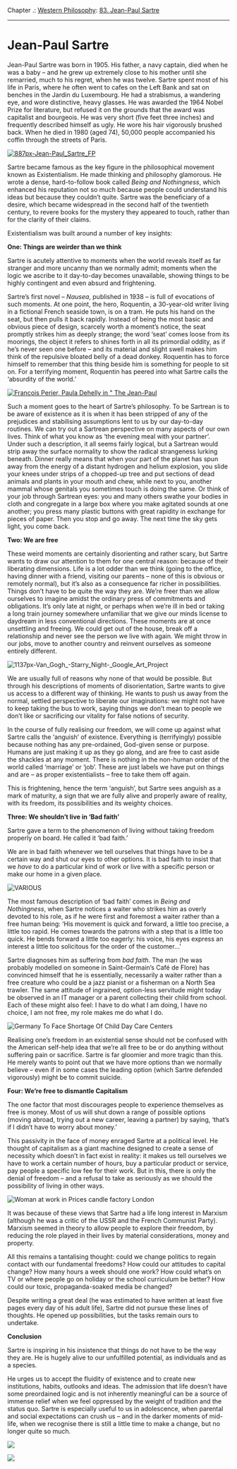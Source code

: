 Chapter .: [Western Philosophy](https://www.theschooloflife.com/thebookoflife/category/leisure/western-philosophy/): [83. Jean-Paul Sartre](https://www.theschooloflife.com/thebookoflife/the-great-philosophers-jean-paul-sartre/)

* * *

# Jean-Paul Sartre

Jean-Paul Sartre was born in 1905. His father, a navy captain, died when he was a baby – and he grew up extremely close to his mother until she remarried, much to his regret, when he was twelve. Sartre spent most of his life in Paris, where he often went to cafes on the Left Bank and sat on benches in the Jardin du Luxembourg. He had a strabismus, a wandering eye, and wore distinctive, heavy glasses. He was awarded the 1964 Nobel Prize for literature, but refused it on the grounds that the award was capitalist and bourgeois. He was very short (five feet three inches) and frequently described himself as ugly. He wore his hair vigorously brushed back. When he died in 1980 (aged 74), 50,000 people accompanied his coffin through the streets of Paris.

[![887px-Jean-Paul_Sartre_FP](https://www.theschooloflife.com/thebookoflife/wp-content/uploads/2014/11/887px-Jean-Paul_Sartre_FP.jpeg)](http://www.thebookoflife.org/wp-content/uploads/2014/11/887px-Jean-Paul_Sartre_FP.jpeg)

Sartre became famous as the key figure in the philosophical movement known as Existentialism. He made thinking and philosophy glamorous. He wrote a dense, hard-to-follow book called _Being and Nothingness_, which enhanced his reputation not so much because people could understand his ideas but because they couldn’t quite. Sartre was the beneficiary of a desire, which became widespread in the second half of the twentieth century, to revere books for the mystery they appeared to touch, rather than for the clarity of their claims.

Existentialism was built around a number of key insights:

**One: Things are weirder than we think**

Sartre is acutely attentive to moments when the world reveals itself as far stranger and more uncanny than we normally admit; moments when the logic we ascribe to it day-to-day becomes unavailable, showing things to be highly contingent and even absurd and frightening.

Sartre’s first novel – _Nausea_, published in 1938 – is full of evocations of such moments. At one point, the hero, Roquentin, a 30-year-old writer living in a fictional French seaside town, is on a tram. He puts his hand on the seat, but then pulls it back rapidly. Instead of being the most basic and obvious piece of design, scarcely worth a moment’s notice, the seat promptly strikes him as deeply strange; the word ‘seat’ comes loose from its moorings, the object it refers to shines forth in all its primordial oddity, as if he’s never seen one before – and its material and slight swell makes him think of the repulsive bloated belly of a dead donkey. Roquentin has to force himself to remember that this thing beside him is something for people to sit on. For a terrifying moment, Roquentin has peered into what Sartre calls the ‘absurdity of the world.’

[![Francois Perier, Paula Dehelly in " The Jean-Paul](https://www.theschooloflife.com/thebookoflife/wp-content/uploads/2014/11/557525221.jpg)](http://www.thebookoflife.org/wp-content/uploads/2014/11/557525221.jpg)

Such a moment goes to the heart of Sartre’s philosophy. To be Sartrean is to be aware of existence as it is when it has been stripped of any of the prejudices and stabilising assumptions lent to us by our day-to-day routines. We can try out a Sartrean perspective on many aspects of our own lives. Think of what you know as ‘the evening meal with your partner’. Under such a description, it all seems fairly logical, but a Sartrean would strip away the surface normality to show the radical strangeness lurking beneath. Dinner really means that when your part of the planet has spun away from the energy of a distant hydrogen and helium explosion, you slide your knees under strips of a chopped-up tree and put sections of dead animals and plants in your mouth and chew, while next to you, another mammal whose genitals you sometimes touch is doing the same. Or think of your job through Sartrean eyes: you and many others swathe your bodies in cloth and congregate in a large box where you make agitated sounds at one another; you press many plastic buttons with great rapidity in exchange for pieces of paper. Then you stop and go away. The next time the sky gets light, you come back.

**Two: We are free**

These weird moments are certainly disorienting and rather scary, but Sartre wants to draw our attention to them for one central reason: because of their liberating dimensions. Life is a lot odder than we think (going to the office, having dinner with a friend, visiting our parents – none of this is obvious or remotely normal), but it’s also as a consequence far richer in possibilities. Things don’t have to be quite the way they are. We’re freer than we allow ourselves to imagine amidst the ordinary press of commitments and obligations. It’s only late at night, or perhaps when we’re ill in bed or taking a long train journey somewhere unfamiliar that we give our minds license to daydream in less conventional directions. These moments are at once unsettling and freeing. We could get out of the house, break off a relationship and never see the person we live with again. We might throw in our jobs, move to another country and reinvent ourselves as someone entirely different.

![1137px-Van_Gogh_-_Starry_Night_-_Google_Art_Project](https://www.theschooloflife.com/thebookoflife/wp-content/uploads/2014/09/1137px-Van_Gogh_-_Starry_Night_-_Google_Art_Project.jpg)

We are usually full of reasons why none of that would be possible. But through his descriptions of moments of disorientation, Sartre wants to give us access to a different way of thinking. He wants to push us away from the normal, settled perspective to liberate our imaginations: we might not have to keep taking the bus to work, saying things we don’t mean to people we don’t like or sacrificing our vitality for false notions of security.

In the course of fully realising our freedom, we will come up against what Sartre calls the ‘anguish’ of existence. Everything is (terrifyingly) possible because nothing has any pre-ordained, God-given sense or purpose. Humans are just making it up as they go along, and are free to cast aside the shackles at any moment. There is nothing in the non-human order of the world called ‘marriage’ or ‘job’. These are just labels we have put on things and are – as proper existentialists – free to take them off again.

This is frightening, hence the term ‘anguish’, but Sartre sees anguish as a mark of maturity, a sign that we are fully alive and properly aware of reality, with its freedom, its possibilities and its weighty choices.

**Three: We shouldn’t live in ‘Bad faith’**

Sartre gave a term to the phenomenon of living without taking freedom properly on board. He called it ‘bad faith.’

We are in bad faith whenever we tell ourselves that things have to be a certain way and shut our eyes to other options. It is bad faith to insist that we _have_ to do a particular kind of work or live with a specific person or make our home in a given place.

![VARIOUS](https://www.theschooloflife.com/thebookoflife/wp-content/uploads/2014/09/rexfeatures_411879fa.jpg)

The most famous description of ‘bad faith’ comes in _Being and Nothingness_, when Sartre notices a waiter who strikes him as overly devoted to his role, as if he were first and foremost a waiter rather than a free human being: ‘His movement is quick and forward, a little too precise, a little too rapid. He comes towards the patrons with a step that is a little too quick. He bends forward a little too eagerly: his voice, his eyes express an interest a little too solicitous for the order of the customer…’

Sartre diagnoses him as suffering from _bad faith_. The man (he was probably modelled on someone in Saint-Germain’s Café de Flore) has convinced himself that he is essentially, necessarily a waiter rather than a free creature who could be a jazz pianist or a fisherman on a North Sea trawler. The same attitude of ingrained, option-less servitude might today be observed in an IT manager or a parent collecting their child from school. Each of these might also feel: I have to do what I am doing, I have no choice, I am not free, my role makes me do what I do.

![Germany To Face Shortage Of Child Day Care Centers](https://www.theschooloflife.com/thebookoflife/wp-content/uploads/2014/09/148466028.jpg)

Realising one’s freedom in an existential sense should not be confused with the American self-help idea that we’re all free to be or do anything without suffering pain or sacrifice. Sartre is far gloomier and more tragic than this. He merely wants to point out that we have more options than we normally believe – even if in some cases the leading option (which Sartre defended vigorously) might be to commit suicide.

**Four: We’re free to dismantle Capitalism**

The one factor that most discourages people to experience themselves as free is money. Most of us will shut down a range of possible options (moving abroad, trying out a new career, leaving a partner) by saying, ‘that’s if I didn’t have to worry about money.’

This passivity in the face of money enraged Sartre at a political level. He thought of capitalism as a giant machine designed to create a sense of necessity which doesn’t in fact exist in reality: it makes us tell ourselves we have to work a certain number of hours, buy a particular product or service, pay people a specific low fee for their work. But in this, there is only the denial of freedom – and a refusal to take as seriously as we should the possibility of living in other ways.

![Woman at work in Prices candle factory London](https://www.theschooloflife.com/thebookoflife/wp-content/uploads/2014/09/thread.jpg)

It was because of these views that Sartre had a life long interest in Marxism (although he was a critic of the USSR and the French Communist Party). Marxism seemed in theory to allow people to explore their freedom, by reducing the role played in their lives by material considerations, money and property.

All this remains a tantalising thought: could we change politics to regain contact with our fundamental freedoms? How could our attitudes to capital change? How many hours a week should one work? How could what’s on TV or where people go on holiday or the school curriculum be better? How could our toxic, propaganda-soaked media be changed?

Despite writing a great deal (he was estimated to have written at least five pages every day of his adult life), Sartre did not pursue these lines of thoughts. He opened up possibilities, but the tasks remain ours to undertake.

**Conclusion**

Sartre is inspiring in his insistence that things do not have to be the way they are. He is hugely alive to our unfulfilled potential, as individuals and as a species.

He urges us to accept the fluidity of existence and to create new institutions, habits, outlooks and ideas. The admission that life doesn’t have some preordained logic and is not inherently meaningful can be a source of immense relief when we feel oppressed by the weight of tradition and the status quo. Sartre is especially useful to us in adolescence, when parental and social expectations can crush us – and in the darker moments of mid-life, when we recognise there is still a little time to make a change, but no longer quite so much.

[![](https://img.youtube.com/vi/3bQsZxDQgzU/0.jpg)](//www.youtube.com/embed/3bQsZxDQgzU? '')

[![](https://img.youtube.com/vi/xxrmOHJQRSs/0.jpg)](https://www.youtube.com/embed/xxrmOHJQRSs '')
